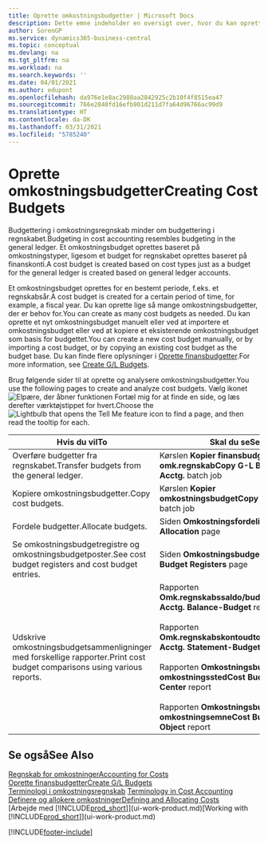 ```yaml
---
title: Oprette omkostningsbudgetter | Microsoft Docs
description: Dette emne indeholder en oversigt over, hvor du kan oprette og analysere omkostningsbudgetter.
author: SorenGP
ms.service: dynamics365-business-central
ms.topic: conceptual
ms.devlang: na
ms.tgt_pltfrm: na
ms.workload: na
ms.search.keywords: ''
ms.date: 04/01/2021
ms.author: edupont
ms.openlocfilehash: da976e1e8ac2988aa2842925c2b10f4f8515ea47
ms.sourcegitcommit: 766e2840fd16efb901d211d7fa64d96766ac99d9
ms.translationtype: HT
ms.contentlocale: da-DK
ms.lasthandoff: 03/31/2021
ms.locfileid: "5785240"
---
```

# <a name="creating-cost-budgets"></a><span data-ttu-id="a00c0-103">Oprette omkostningsbudgetter</span><span class="sxs-lookup"><span data-stu-id="a00c0-103">Creating Cost Budgets</span></span>
<span data-ttu-id="a00c0-104">Budgettering i omkostningsregnskab minder om budgettering i regnskabet.</span><span class="sxs-lookup"><span data-stu-id="a00c0-104">Budgeting in cost accounting resembles budgeting in the general ledger.</span></span> <span data-ttu-id="a00c0-105">Et omkostningsbudget oprettes baseret på omkostningstyper, ligesom et budget for regnskabet oprettes baseret på finanskonti.</span><span class="sxs-lookup"><span data-stu-id="a00c0-105">A cost budget is created based on cost types just as a budget for the general ledger is created based on general ledger accounts.</span></span>  

<span data-ttu-id="a00c0-106">Et omkostningsbudget oprettes for en bestemt periode, f.eks. et regnskabsår.</span><span class="sxs-lookup"><span data-stu-id="a00c0-106">A cost budget is created for a certain period of time, for example, a fiscal year.</span></span> <span data-ttu-id="a00c0-107">Du kan oprette lige så mange omkostningsbudgetter, der er behov for.</span><span class="sxs-lookup"><span data-stu-id="a00c0-107">You can create as many cost budgets as needed.</span></span> <span data-ttu-id="a00c0-108">Du kan oprette et nyt omkostningsbudget manuelt eller ved at importere et omkostningsbudget eller ved at kopiere et eksisterende omkostningsbudget som basis for budgettet.</span><span class="sxs-lookup"><span data-stu-id="a00c0-108">You can create a new cost budget manually, or by importing a cost budget, or by copying an existing cost budget as the budget base.</span></span> <span data-ttu-id="a00c0-109">Du kan finde flere oplysninger i [Oprette finansbudgetter](finance-how-create-budgets.md).</span><span class="sxs-lookup"><span data-stu-id="a00c0-109">For more information, see [Create G/L Budgets](finance-how-create-budgets.md).</span></span>

<span data-ttu-id="a00c0-110">Brug følgende sider til at oprette og analysere omkostningsbudgetter.</span><span class="sxs-lookup"><span data-stu-id="a00c0-110">You use the following pages to create and analyze cost budgets.</span></span> <span data-ttu-id="a00c0-111">Vælg ikonet ![Elpære, der åbner funktionen Fortæl mig](media/ui-search/search_small.png "Fortæl mig, hvad du vil foretage dig") for at finde en side, og læs derefter værktøjstippet for hvert.</span><span class="sxs-lookup"><span data-stu-id="a00c0-111">Choose the ![Lightbulb that opens the Tell Me feature](media/ui-search/search_small.png "Tell me what you want to do") icon to find a page, and then read the tooltip for each.</span></span>

|<span data-ttu-id="a00c0-112">Hvis du vil</span><span class="sxs-lookup"><span data-stu-id="a00c0-112">To</span></span>|<span data-ttu-id="a00c0-113">Skal du se</span><span class="sxs-lookup"><span data-stu-id="a00c0-113">See</span></span>|  
|--------|---------|  
|<span data-ttu-id="a00c0-114">Overføre budgetter fra regnskabet.</span><span class="sxs-lookup"><span data-stu-id="a00c0-114">Transfer budgets from the general ledger.</span></span>|<span data-ttu-id="a00c0-115">Kørslen **Kopier finansbudget til omk.regnskab**</span><span class="sxs-lookup"><span data-stu-id="a00c0-115">**Copy G-L Budget to Cost Acctg.** batch job</span></span>|  
|<span data-ttu-id="a00c0-116">Kopiere omkostningsbudgetter.</span><span class="sxs-lookup"><span data-stu-id="a00c0-116">Copy cost budgets.</span></span>|<span data-ttu-id="a00c0-117">Kørslen **Kopier omkostningsbudget**</span><span class="sxs-lookup"><span data-stu-id="a00c0-117">**Copy Cost Budget** batch job</span></span>|  
|<span data-ttu-id="a00c0-118">Fordele budgetter.</span><span class="sxs-lookup"><span data-stu-id="a00c0-118">Allocate budgets.</span></span>|<span data-ttu-id="a00c0-119">Siden **Omkostningsfordeling**</span><span class="sxs-lookup"><span data-stu-id="a00c0-119">**Cost Allocation** page</span></span>|  
|<span data-ttu-id="a00c0-120">Se omkostningsbudgetregistre og omkostningsbudgetposter.</span><span class="sxs-lookup"><span data-stu-id="a00c0-120">See cost budget registers and cost budget entries.</span></span>|<span data-ttu-id="a00c0-121">Siden **Omkostningsbudgetregistre**</span><span class="sxs-lookup"><span data-stu-id="a00c0-121">**Cost Budget Registers** page</span></span>|  
|<span data-ttu-id="a00c0-122">Udskrive omkostningsbudgetsammenligninger med forskellige rapporter.</span><span class="sxs-lookup"><span data-stu-id="a00c0-122">Print cost budget comparisons using various reports.</span></span>|<span data-ttu-id="a00c0-123">Rapporten **Omk.regnskabssaldo/budget**</span><span class="sxs-lookup"><span data-stu-id="a00c0-123">**Cost Acctg. Balance-Budget** report</span></span><br /><br /> <span data-ttu-id="a00c0-124">Rapporten **Omk.regnskabskontoudtog/budget**</span><span class="sxs-lookup"><span data-stu-id="a00c0-124">**Cost Acctg. Statement-Budget** report</span></span><br /><br /> <span data-ttu-id="a00c0-125">Rapporten **Omkostningsbudget efter omkostningssted**</span><span class="sxs-lookup"><span data-stu-id="a00c0-125">**Cost Budget by Cost Center** report</span></span><br /><br /> <span data-ttu-id="a00c0-126">Rapporten **Omkostningsbudget efter omkostningsemne**</span><span class="sxs-lookup"><span data-stu-id="a00c0-126">**Cost Budget by Cost Object** report</span></span>|  

## <a name="see-also"></a><span data-ttu-id="a00c0-127">Se også</span><span class="sxs-lookup"><span data-stu-id="a00c0-127">See Also</span></span>  
[<span data-ttu-id="a00c0-128">Regnskab for omkostninger</span><span class="sxs-lookup"><span data-stu-id="a00c0-128">Accounting for Costs</span></span>](finance-manage-cost-accounting.md)  
[<span data-ttu-id="a00c0-129">Oprette finansbudgetter</span><span class="sxs-lookup"><span data-stu-id="a00c0-129">Create G/L Budgets</span></span>](finance-how-create-budgets.md)  
<span data-ttu-id="a00c0-130">[Terminologi i omkostningsregnskab](finance-terminology-in-cost-accounting.md) </span><span class="sxs-lookup"><span data-stu-id="a00c0-130">[Terminology in Cost Accounting](finance-terminology-in-cost-accounting.md) </span></span>  
[<span data-ttu-id="a00c0-131">Definere og allokere omkostninger</span><span class="sxs-lookup"><span data-stu-id="a00c0-131">Defining and Allocating Costs</span></span>](finance-define-and-allocate-costs.md)  
<span data-ttu-id="a00c0-132">[Arbejde med [!INCLUDE[prod_short](includes/prod_short.md)]](ui-work-product.md)</span><span class="sxs-lookup"><span data-stu-id="a00c0-132">[Working with [!INCLUDE[prod_short](includes/prod_short.md)]](ui-work-product.md)</span></span>


[!INCLUDE[footer-include](includes/footer-banner.md)]